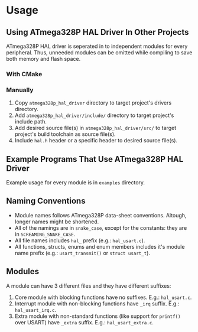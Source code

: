 # Usage

## Using ATmega328P HAL Driver In Other Projects

ATmega328P HAL driver is seperated in to independent modules for every
peripheral. Thus, unneeded modules can be omitted while compiling to save both
memory and flash space.

### With CMake

### Manually

1. Copy `atmega328p_hal_driver` directory to target project's drivers directory.
2. Add `atmega328p_hal_driver/include/` directory to target project's include
path.
3. Add desired source file(s) in `atmega328p_hal_driver/src/` to target
project's build toolchain as source file(s).
4. Include `hal.h` header or a specific header to desired source file(s).

## Example Programs That Use ATmega328P HAL Driver

Example usage for every module is in `examples` directory.

## Naming Conventions

* Module names follows ATmega328P data-sheet conventions. Altough, longer names
might be shortened.
* All of the namings are in `snake_case`, except for the constants: they are in
`SCREAMING_SNAKE_CASE`.
* All file names includes `hal_` prefix (e.g.: `hal_usart.c`).
* All functions, structs, enums and enum members includes it's module name
prefix (e.g.: `usart_transmit()` or `struct usart_t`).

## Modules

A module can have 3 different files and they have different suffixes:

1. Core module with blocking functions have no suffixes. E.g.: `hal_usart.c`.
2. Interrupt module with non-blocking functions have `_irq` suffix. E.g.:
`hal_usart_irq.c`.
3. Extra module with non-standard functions (like support for `printf()` over
USART) have `_extra` suffix. E.g.: `hal_usart_extra.c`.
